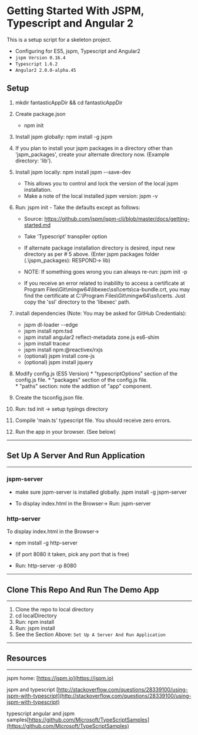 # Getting Started With JSPM, Typescript and Angular 2
This is a setup script for a skeleton project.

 * Configuring for ES5, jspm, Typescript and Angular2
 * `jspm Version 0.16.4`
 * `Typescript 1.6.2`
 * `Angular2 2.0.0-alpha.45`


## Setup
 1. mkdir fantasticAppDir && cd fantasticAppDir

 2. Create package.json
    * npm init

 3. Install jspm globally: npm install -g jspm

 4. If you plan to install your jspm packages in a directory other than
    'jspm_packages', create your alternate directory now.
    (Example directory: 'lib').

 5. Install jspm locally: npm install jspm --save-dev
    * This allows you to control and lock the version of
        the local jspm installation.
    * Make a note of the local installed jspm version:  jspm -v

 6. Run: jspm init  - Take the defaults except as follows:
    * Source: https://github.com/jspm/jspm-cli/blob/master/docs/getting-started.md

    * Take 'Typescript' transpiler option

    * If alternate package installation directory is desired, input new
      directory as per # 5 above.
      (Enter jspm packages folder (.\jspm_packages): RESPOND-> lib<ENTER>)

    * NOTE: If something goes wrong you can always re-run: jspm init -p
    * If you receive an error related to inabililty to access a certificate at
        Program Files\Git\mingw64\libexec\ssl\certs\ca-bundle.crt,
        you may find the certificate at C:\Program Files\Git\mingw64\ssl\certs.
        Just copy the 'ssl' directory to the 'libexec' path.

 7. install dependencies (Note: You may be asked for GitHub Credentials):
    * jspm dl-loader --edge
    * jspm install npm:tsd
    * jspm install angular2 reflect-metadata zone.js es6-shim
    * jspm install traceur
    * jspm install npm:@reactivex/rxjs
    * (optional) jspm install core-js
    * (optional) jspm install jquery

 8. Modify config.js (ES5 Version)
        * "typescriptOptions" section
            of the config.js file.
        * "packages" section of the config.js file.    
        * "paths" section: note the addtion of
            "app" component.

 9. Create the tsconfig.json file.

 10. Run: tsd init -> setup typings directory

 11. Compile 'main.ts' typescript file. You should receive zero errors.

 12. Run the app in your browser. (See below)

***
## Set Up A Server And Run Application
***
### jspm-server
 * make sure jspm-server is installed globally.
jspm install -g jspm-server

 * To display index.html in the Browser->
Run: jspm-server<ENTER>

### http-server
 To display index.html in the Browser->
 * npm install -g http-server

 * (if port 8080 it taken, pick any port that is free)
 * Run: http-server -p 8080<ENTER>

---
## Clone This Repo And Run The Demo App
---
1. Clone the repo to local directory
2. cd localDirectory
3. Run: npm install
4. Run: jspm install
5. See the Section Above: `Set Up A Server And Run Application`

---
## Resources
---
jspm home: [https://jspm.io](https://jspm.io)

jspm and typescript [http://stackoverflow.com/questions/28339100/using-jspm-with-typescript](http://stackoverflow.com/questions/28339100/using-jspm-with-typescript)

typescript angular and jspm samples[https://github.com/Microsoft/TypeScriptSamples](https://github.com/Microsoft/TypeScriptSamples)
